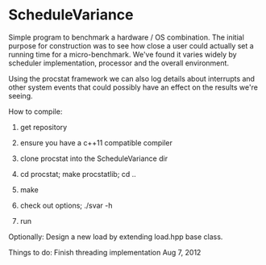 ScheduleVariance
================

Simple program to benchmark a hardware / OS combination.  The initial
purpose for construction was to see how close a user could actually
set a running time for a micro-benchmark.  We've found it varies 
widely by scheduler implementation, processor and the overall environment.

Using the procstat framework we can also log details about interrupts
and other system events that could possibly have an effect on the 
results we're seeing.  

How to compile:
1) get repository

2) ensure you have a c++11 compatible compiler
3) clone procstat into the ScheduleVariance dir
4) cd procstat; make procstatlib; cd ..
5) make 
6) check out options; ./svar -h
7) run

Optionally: 
Design a new load by extending load.hpp base class.

Things to do:
Finish threading implementation Aug 7, 2012
